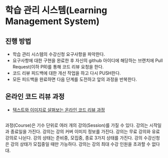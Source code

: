 # 학습 관리 시스템(Learning Management System)

## 진행 방법

* 학습 관리 시스템의 수강신청 요구사항을 파악한다.
* 요구사항에 대한 구현을 완료한 후 자신의 github 아이디에 해당하는 브랜치에 Pull Request(이하 PR)를 통해 코드 리뷰 요청을 한다.
* 코드 리뷰 피드백에 대한 개선 작업을 하고 다시 PUSH한다.
* 모든 피드백을 완료하면 다음 단계를 도전하고 앞의 과정을 반복한다.

## 온라인 코드 리뷰 과정

* [텍스트와 이미지로 살펴보는 온라인 코드 리뷰 과정](https://github.com/next-step/nextstep-docs/tree/master/codereview)

##

과정(Course)은 기수 단위로 여러 개의 강의(Session)를 가질 수 있다.
강의는 시작일과 종료일을 가진다.
강의는 강의 커버 이미지 정보를 가진다.
강의는 무료 강의와 유료 강의로 나뉜다.
강의 상태는 준비중, 모집중, 종료 3가지 상태를 가진다.
강의 수강신청은 강의 상태가 모집중일 때만 가능하다.
강의는 강의 최대 수강 인원을 초과할 수 없다대.